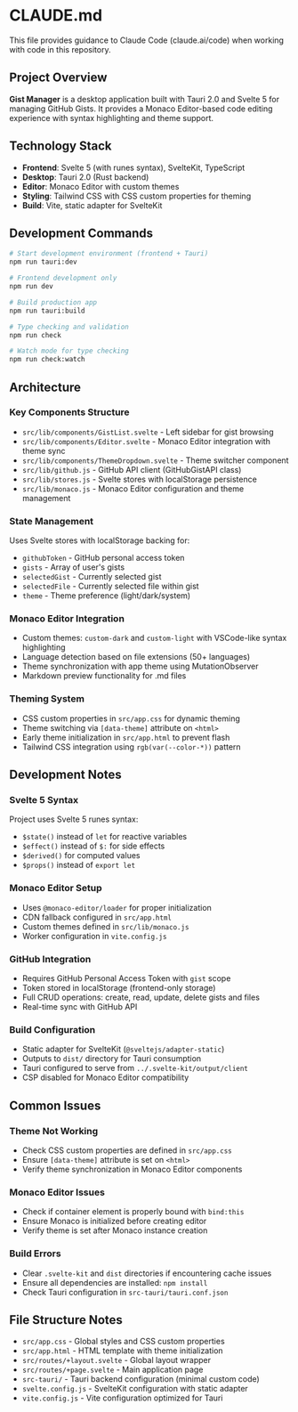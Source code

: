 # CLAUDE.md

This file provides guidance to Claude Code (claude.ai/code) when working with code in this repository.

## Project Overview

**Gist Manager** is a desktop application built with Tauri 2.0 and Svelte 5 for managing GitHub Gists. It provides a Monaco Editor-based code editing experience with syntax highlighting and theme support.

## Technology Stack

- **Frontend**: Svelte 5 (with runes syntax), SvelteKit, TypeScript
- **Desktop**: Tauri 2.0 (Rust backend)
- **Editor**: Monaco Editor with custom themes
- **Styling**: Tailwind CSS with CSS custom properties for theming
- **Build**: Vite, static adapter for SvelteKit

## Development Commands

```bash
# Start development environment (frontend + Tauri)
npm run tauri:dev

# Frontend development only
npm run dev

# Build production app
npm run tauri:build

# Type checking and validation
npm run check

# Watch mode for type checking
npm run check:watch
```

## Architecture

### Key Components Structure
- `src/lib/components/GistList.svelte` - Left sidebar for gist browsing
- `src/lib/components/Editor.svelte` - Monaco Editor integration with theme sync
- `src/lib/components/ThemeDropdown.svelte` - Theme switcher component
- `src/lib/github.js` - GitHub API client (GitHubGistAPI class)
- `src/lib/stores.js` - Svelte stores with localStorage persistence
- `src/lib/monaco.js` - Monaco Editor configuration and theme management

### State Management
Uses Svelte stores with localStorage backing for:
- `githubToken` - GitHub personal access token
- `gists` - Array of user's gists
- `selectedGist` - Currently selected gist
- `selectedFile` - Currently selected file within gist
- `theme` - Theme preference (light/dark/system)

### Monaco Editor Integration
- Custom themes: `custom-dark` and `custom-light` with VSCode-like syntax highlighting
- Language detection based on file extensions (50+ languages)
- Theme synchronization with app theme using MutationObserver
- Markdown preview functionality for .md files

### Theming System
- CSS custom properties in `src/app.css` for dynamic theming
- Theme switching via `[data-theme]` attribute on `<html>`
- Early theme initialization in `src/app.html` to prevent flash
- Tailwind CSS integration using `rgb(var(--color-*))` pattern

## Development Notes

### Svelte 5 Syntax
Project uses Svelte 5 runes syntax:
- `$state()` instead of `let` for reactive variables
- `$effect()` instead of `$:` for side effects
- `$derived()` for computed values
- `$props()` instead of `export let`

### Monaco Editor Setup
- Uses `@monaco-editor/loader` for proper initialization
- CDN fallback configured in `src/app.html`
- Custom themes defined in `src/lib/monaco.js`
- Worker configuration in `vite.config.js`

### GitHub Integration
- Requires GitHub Personal Access Token with `gist` scope
- Token stored in localStorage (frontend-only storage)
- Full CRUD operations: create, read, update, delete gists and files
- Real-time sync with GitHub API

### Build Configuration
- Static adapter for SvelteKit (`@sveltejs/adapter-static`)
- Outputs to `dist/` directory for Tauri consumption
- Tauri configured to serve from `../.svelte-kit/output/client`
- CSP disabled for Monaco Editor compatibility

## Common Issues

### Theme Not Working
- Check CSS custom properties are defined in `src/app.css`
- Ensure `[data-theme]` attribute is set on `<html>`
- Verify theme synchronization in Monaco Editor components

### Monaco Editor Issues
- Check if container element is properly bound with `bind:this`
- Ensure Monaco is initialized before creating editor
- Verify theme is set after Monaco instance creation

### Build Errors
- Clear `.svelte-kit` and `dist` directories if encountering cache issues
- Ensure all dependencies are installed: `npm install`
- Check Tauri configuration in `src-tauri/tauri.conf.json`

## File Structure Notes

- `src/app.css` - Global styles and CSS custom properties
- `src/app.html` - HTML template with theme initialization
- `src/routes/+layout.svelte` - Global layout wrapper
- `src/routes/+page.svelte` - Main application page
- `src-tauri/` - Tauri backend configuration (minimal custom code)
- `svelte.config.js` - SvelteKit configuration with static adapter
- `vite.config.js` - Vite configuration optimized for Tauri
